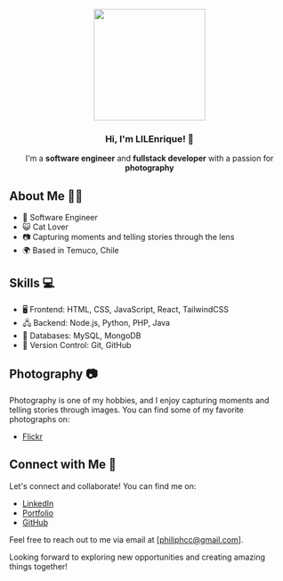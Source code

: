 <p align="center" width="300">
   <img align="center" width="200" src="https://i.imgur.com/9IuWFiQ.png" />
   <h3 align="center">Hi, I'm LILEnrique! 👋</h3>
</p>

<p align="center">I'm a <strong>software engineer</strong> and <strong>fullstack developer</strong> with a passion for <strong>photography</strong></p>

## About Me 🧑‍💻

- 🌟 Software Engineer
- 😺 Cat Lover
- 📷 Capturing moments and telling stories through the lens
- 🌍 Based in Temuco, Chile 

## Skills 💻

- 🖥️ Frontend: HTML, CSS, JavaScript, React, TailwindCSS
- 🖧 Backend: Node.js, Python, PHP, Java
- 💾 Databases: MySQL, MongoDB
- 🚀 Version Control: Git, GitHub

## Photography 📷

Photography is one of my hobbies, and I enjoy capturing moments and telling stories through images. You can find some of my favorite photographs on:

- [Flickr](https://www.flickr.com/photos/breathnshoot/)

## Connect with Me 📧

Let's connect and collaborate! You can find me on:

- [LinkedIn](https://www.linkedin.com/in/enriquefcc/)
- [Portfolio](https://lilenrique.github.io/)
- [GitHub](https://github.com/LILEnrique)

Feel free to reach out to me via email at [philiphcc@gmail.com].

Looking forward to exploring new opportunities and creating amazing things together!




<!--
**LILEnrique/LILEnrique** is a ✨ _special_ ✨ repository because its `README.md` (this file) appears on your GitHub profile.

Here are some ideas to get you started:

- 🔭 I’m currently working on ...
- 🌱 I’m currently learning ...
- 👯 I’m looking to collaborate on ...
- 🤔 I’m looking for help with ...
- 💬 Ask me about ...
- 📫 How to reach me: ...
- 😄 Pronouns: ...
- ⚡ Fun fact: ...
-->

